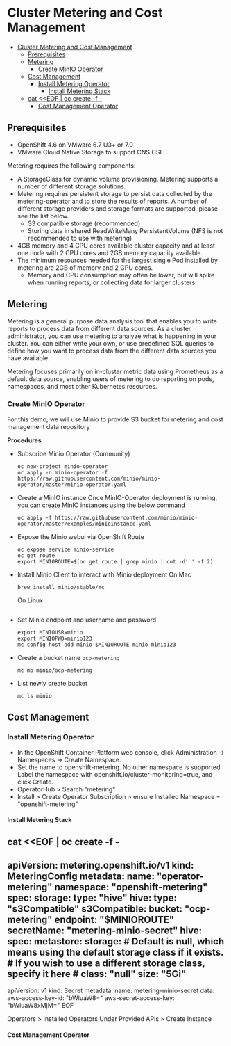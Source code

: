 # Cluster Metering and Cost Management

<!-- TOC -->

- [Cluster Metering and Cost Management](#cluster-metering-and-cost-management)
  - [Prerequisites](#prerequisites)
  - [Metering](#metering)
    - [Create MinIO Operator](#create-minio-operator)
  - [Cost Management](#cost-management)
    - [Install Metering Operator](#install-metering-operator)
      - [Install Metering Stack](#install-metering-stack)
  - [cat <<EOF | oc create -f -](#cat-eof--oc-create--f--)
      - [Cost Management Operator](#cost-management-operator)

<!-- /TOC -->

## Prerequisites
- OpenShift 4.6 on VMware 6.7 U3+ or 7.0
- VMware Cloud Native Storage to support CNS CSI

Metering requires the following components:

- A StorageClass for dynamic volume provisioning. Metering supports a number of different storage solutions.
- Metering requires persistent storage to persist data collected by the metering-operator and to store the results of reports. A number of different storage providers and storage formats are supported, please see the list below.
  - S3 compatible storage (recommended)
  - Storing data in shared ReadWriteMany PersistentVolume (NFS is not recommended to use with metering)
- 4GB memory and 4 CPU cores available cluster capacity and at least one node with 2 CPU cores and 2GB memory capacity available. 
- The minimum resources needed for the largest single Pod installed by metering are 2GB of memory and 2 CPU cores.
  - Memory and CPU consumption may often be lower, but will spike when running reports, or collecting data for larger clusters.

## Metering

Metering is a general purpose data analysis tool that enables you to write reports to process data from different data sources. As a cluster administrator, you can use metering to analyze what is happening in your cluster. You can either write your own, or use predefined SQL queries to define how you want to process data from the different data sources you have available.

Metering focuses primarily on in-cluster metric data using Prometheus as a default data source, enabling users of metering to do reporting on pods, namespaces, and most other Kubernetes resources.

### Create MinIO Operator

For this demo, we will use Minio to provide S3 bucket for metering and cost management data repository

**Procedures**

- Subscribe Minio Operator (Community)
  ```
  oc new-project minio-operator
  oc apply -n minio-operator -f https://raw.githubusercontent.com/minio/minio-operator/master/minio-operator.yaml
  ```

- Create a MinIO instance
  Once MinIO-Operator deployment is running, you can create MinIO instances using the below command
  ```
  oc apply -f https://raw.githubusercontent.com/minio/minio-operator/master/examples/minioinstance.yaml
  ```

- Expose the Minio webui via OpenShift Route
  ```
  oc expose service minio-service
  oc get route
  export MINIOROUTE=$(oc get route | grep minio | cut -d' ' -f 2)
  ```

- Install Minio Client to interact with Minio deployment
  On Mac
  ```
  brew install minio/stable/mc
  ```

  On Linux
  ```
  ```
- Set Minio endpoint and username and password
  ```
  export MINIOUSR=minio
  export MINIOPWD=minio123
  mc config host add minio $MINIOROUTE minio minio123
  ```

- Create a bucket name `ocp-metering`
  ```
  mc mb minio/ocp-metering
  ```

- List newly create bucket
  ```
  mc ls minio
  ```

## Cost Management

### Install Metering Operator

- In the OpenShift Container Platform web console, click Administration → Namespaces → Create Namespace.
- Set the name to openshift-metering. No other namespace is supported. Label the namespace with openshift.io/cluster-monitoring=true, and click Create.
- OperatorHub > Search "metering"
- Install > Create Operator Subscription > ensure Installed Namespace = "openshift-metering"

#### Install Metering Stack

cat <<EOF | oc create -f -
---
apiVersion: metering.openshift.io/v1
kind: MeteringConfig
metadata:
  name: "operator-metering"
  namespace: "openshift-metering"
spec:
  storage:
    type: "hive"
    hive:
      type: "s3Compatible"
      s3Compatible:
        bucket: "ocp-metering"
        endpoint: "$MINIOROUTE" 
        secretName: "metering-minio-secret"
  hive:
    spec:
      metastore:
        storage:
          # Default is null, which means using the default storage class if it exists.
          # If you wish to use a different storage class, specify it here
          # class: "null" 
          size: "5Gi"
---
apiVersion: v1
kind: Secret
metadata:
  name: metering-minio-secret
data:
  aws-access-key-id: "bWluaW8="
  aws-secret-access-key: "bWluaW8xMjM="
EOF

Operators > Installed Operators
Under Provided APIs > Create Instance 

#### Cost Management Operator

